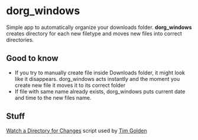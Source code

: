 # dorg_windows

Simple app to automatically organize your downloads folder. **dorg_windows** creates directory for each new filetype and moves new files into correct directories.

## Good to know

- If you try to manually create file inside Downloads folder, it might look like it disappears. dorg_windows acts instantly and the moment you create new file it moves it to its correct folder
- If file with same name already exists, dorg_windows puts current date and time to the new files name.


## Stuff

[Watch a Directory for Changes](http://timgolden.me.uk/python/win32_how_do_i/watch_directory_for_changes.html) script used by [Tim Golden](http://timgolden.me.uk/index.html)